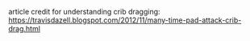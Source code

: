 article credit for understanding crib dragging: https://travisdazell.blogspot.com/2012/11/many-time-pad-attack-crib-drag.html